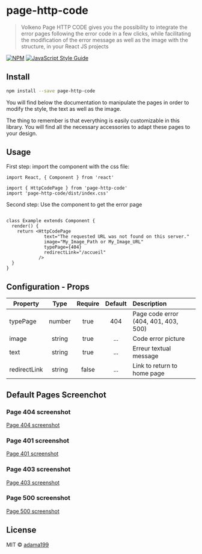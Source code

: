 # page-http-code

> Volkeno Page HTTP CODE gives you the possibility to integrate the error pages following the error code in a few clicks, while facilitating the modification of the error message as well as the image with the structure, in your React JS projects

[![NPM](https://img.shields.io/npm/v/page-http-code.svg)](https://www.npmjs.com/package/page-http-code) [![JavaScript Style Guide](https://img.shields.io/badge/code_style-standard-brightgreen.svg)](https://standardjs.com)

## Install

```bash
npm install --save page-http-code
```
You will find below the documentation to manipulate the pages in order to modify the style, the text as well as the image.

The thing to remember is that everything is easily customizable in this library. You will find all the necessary accessories to adapt these pages to your design.


## Usage

First step: import the component with the css file:
```tsx
import React, { Component } from 'react'

import { HttpCodePage } from 'page-http-code'
import 'page-http-code/dist/index.css'

```


Second step: Use the component to get the error page
```tsx

class Example extends Component {
  render() {
    return <HttpCodePage
              text="The requested URL was not found on this server."
              image="My_Image_Path or My_Image_URL"
              typePage={404}
              redirectLink="/accueil"
            />
  }
}
```

## Configuration - Props

| Property                 |   Type   | Require  |  Default | Description                                                                              |
| ------------------------ | :------: | :-----:  | :-------:| :------------------------------------------------------------------------------ |
| typePage               | number   |  true    | 404   | Page code error (404, 401, 403, 500)                                       |
| image                    | string   |  true    | ...      |  Code error picture                                                                        |
| text                     | string   |  true    | ...      |   Erreur textual message                                                              |
| redirectLink                 | string  |  false   | ...     |   Link to return to home page                                                                |

## Default Pages Screenchot
### Page 404 screenshot
[Page 404 screenshot](https://nsm09.casimages.com/img/2022/07/05//22070505511625804917943706.png)

### Page 401 screenshot
[Page 401 screenshot](https://nsm09.casimages.com/img/2022/07/05//22070505543125804917943710.png)

### Page 403 screenshot
[Page 403 screenshot](https://nsm09.casimages.com/img/2022/07/05//22070505573525804917943712.png)

### Page 500 screenshot
[Page 500 screenshot](https://nsm09.casimages.com/img/2022/07/05//22070505560925804917943711.png)


## License

MIT © [adama199](https://github.com/adama199)

